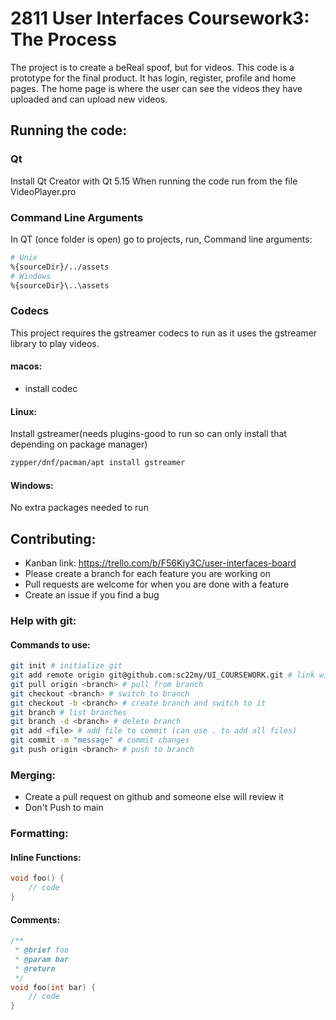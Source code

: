 # 2811 User Interfaces Coursework3: The Process
The project is to create a beReal spoof, but for videos.
This code is a prototype for the final product. It has login, register, profile and home pages. The home page is where the user can see the videos they have uploaded and can upload new videos.

## Running the code:
### Qt
Install Qt Creator with Qt 5.15
When running the code run from the file VideoPlayer.pro
### Command Line Arguments
In QT (once folder is open) go to projects, run, Command line arguments:
```bash
# Unix
%{sourceDir}/../assets
# Windows
%{sourceDir}\..\assets
```
### Codecs
This project requires the gstreamer codecs to run as it uses the gstreamer library to play videos.
#### macos:
- install codec

#### Linux: 
Install gstreamer(needs plugins-good to run so can only install that depending on package manager)
```bash
zypper/dnf/pacman/apt install gstreamer
```
#### Windows:
No extra packages needed to run

## Contributing:
- Kanban link: https://trello.com/b/F56Kiy3C/user-interfaces-board
- Please create a branch for each feature you are working on
- Pull requests are welcome for when you are done with a feature
- Create an issue if you find a bug

### Help with git:
#### Commands to use:
```bash
git init # initialize git
git add remote origin git@github.com:sc22my/UI_COURSEWORK.git # link with ssh
git pull origin <branch> # pull from branch
git checkout <branch> # switch to branch
git checkout -b <branch> # create branch and switch to it
git branch # list branches
git branch -d <branch> # delete branch
git add <file> # add file to commit (can use . to add all files)
git commit -m "message" # commit changes
git push origin <branch> # push to branch
```
### Merging:
- Create a pull request on github and someone else will review it  
- Don't Push to main

### Formatting:
#### Inline Functions:
```cpp
void foo() {
    // code
}
```
#### Comments:
```cpp
/**
 * @brief foo
 * @param bar
 * @return
 */
void foo(int bar) {
    // code
}
```

